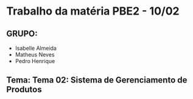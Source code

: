 # Trabalho da matéria PBE2 - 10/02

## GRUPO:
- Isabelle Almeida
- Matheus Neves
- Pedro Henrique

## Tema: Tema 02: Sistema de Gerenciamento de Produtos
